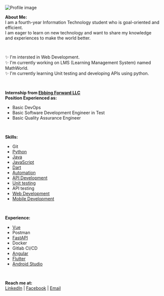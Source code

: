 <!-- ![Profile image](https://lh3.googleusercontent.com/01Mvp-ihZIKCSCLYwjb6Ox22W8JwOYWW0EIzg5HuHKJHBvaRoUyQ_6hXlo3CvxUcHKvm6xmqB47teB1BehwXj45XnbP-AUbiuyjMNSAHi-f8hCS7mCx9KtQ0dXA5c8S9soim8jz9C3HQkjSqBL_fx38C68lnT8GkgwS1I0nGakNi_QmfYYIRmfK_ileeBm4-eZRmqG7c5Y4o8L9FpWuLQkCdrM5oLE_rdiMxSqw6IsioQ3zJwsiNMzuXy3jIlct_MnCtP7r33SfKMTajRtcBG9A9JuFS_GdOKCfyJcED5IgZG2WSfIvXa0ZnnywQXhgRzN2ySG57N2NjqPo-IsHseVEGH6p-5Esf7SxOcQzKyNUe6JJ2eAZo5TcGqW2CvZIIteVRGQHxHp8ucHbwIaoccpW2KSViEJRahrXcJpoMpRrQmeoEyoLRl4zIoW3K8p6ZoMr3ZjIhTHvuJ_8Z5LBVTG0MAF2abTB_RuPKiSE2-mosUTvA_6rrfoIiHHgrgvDZ7oNd2aDR9DfKzvZfG_s2HRyoS5qYERC3giAx9qurzWUm45AZfVPqeV4WgSWYBwtRNN6cx1Plq_uYTIx2VGocgZihZ0cPtFqEE62mImPQ4ALLIRQsP143b2NpvjnchwyLz1mVoQ7RJ9gZInJhrv9ycQRE93gqtrN9hFXGW_9ocHBzGV1R0bh6_8BT84DhGXlvwhTjBxI3OTmuSZC7lfLL3NXCpACUxMhHdoFGLoEJgbjwFGSmdNn9j8OvQL5LhaP9gO6UEd2PMlwhYQuH0RkjevhWZqvBYs4WVZTl=w452-h638-no?authuser=0) -->

![Profile image](https://lh3.googleusercontent.com/gwJ79R0S1TNmr30TDrDfDklwbaBGTZThiv645k98oIKM4LxfUzuUhtfDbItZC7rI5zPT7Znlodxf4TTlm0PRdjL6CBtoqSvnduMsPXkhWyNg76dUD4JcdfxV3J41fDMAMm54SD4fQxQ0qPiElUp1VS7o8qlepWu35ML68-9Q8UOuoXEyumd8E5QGa_PCsEvZWKkn5_xBH9amFpP53DvdFTfqBtczzQsEWkd4yJ3BorDAd65m2EYtobkbU-DvDVnorWW2q--OXEs2crI4yBiPbNlk-BDAu_1CtDnB8M5n0R1zviOXoDhT9OJ3fQ2IUxRYCvqgkXpiGBQitIzqR1xgJMMXw7Ss4-SdE2uTHUB12JeWaWhwx1qj3ah-7lGocZoPrK8k4FpEMh6czxe9TbjFzD_iWppbVqexKibUQWzRF1FGqqeO6bUGMMyfM1zJ1I8ijCZbfiyxu2HXnpmoNo1d2pLTmI667t6i6Oq985vnqh-cda_DQN6exGp_XxP_Mebmd2-4vcIM3XXeJ52bUSyfbZliuIzpOJfzFY2t-CirXPXLLGW09wvC96fuYIQkd8Wm94NdZPfASPL1scfX9FWNJ2DP-hjuBNQPsLRgw8Z78tFfS1FtZaQuMsptYfVPXFmWyagkIR6FVLC-ufHfNHitvsx2x3gtBgqL2t4B0snSyM4yK9h6ozBxFBsBLqXs3c8INT_dGIPKsoPKzRRucgJoxLD8fbq3ROloIaIDf17p1EZAjJ6WeKELx-JH66crBxghROjoaAjVfvP9AheiUqUhQL_Z5LlAjecfC6Mk=w750-h150-no?authuser=0)

**About Me:** 
</br>
I am a fourth-year Information Technology student who is
goal-oriented and efficient.</br>I am eager to learn on new technology
and want to share my knowledge and experiences to make the world better.

</br>

✨ I'm intersted in Web Development. </br>
✨ I'm currently working on LMS (Learning Management System) named MathWorld. </br>
✨ I'm currently learning Unit testing and developing APIs using python. </br>

</br>

**Internship from [Ebbing Forward LLC](https://www.ebbingforward.com/)**
</br>
**Position Experienced as:**
- Basic DevOps
- Basic Software Development Engineer in Test
- Basic Quality Assurance Engineer

</br>

**Skills:**
- Git
- [Python](https://github.com/pauljor1499?tab=repositories&q=&type=&language=python&sort=)
- [Java](https://github.com/pauljor1499?tab=repositories&q=&type=&language=java&sort=)
- [JavaScript](https://github.com/pauljor1499?tab=repositories&q=&type=&language=html&sort=)
- [Dart](https://github.com/pauljor1499?tab=repositories&q=&type=&language=dart&sort=)
- [Automation](https://github.com/pauljor1499/python-automation)
- [API Development](https://github.com/pauljor1499/python-fastapi)
- [Unit testing](https://github.com/pauljor1499/mathworld/tree/master/Tests)
- API testing
- [Web Development](https://github.com/pauljor1499/mathworld)
- [Mobile Development](https://github.com/pauljor1499?tab=repositories&q=&type=&language=dart&sort=)

</br>

**Experience:**
- [Vue](https://github.com/pauljor1499?tab=repositories&q=&type=&language=vue&sort=)
- Postman
- [FastAPI](https://github.com/pauljor1499/python-fastapi)
- Docker
- Gitlab CI/CD
- [Angular](https://github.com/pauljor1499/Angular-Project)
- [Flutter](https://github.com/pauljor1499?tab=repositories&q=&type=&language=dart&sort=)
- [Android Studio](https://github.com/pauljor1499/Android-Ecommerce-AR-App)

</br>

**Reach me at:**
</br>
[LinkedIn](https://www.linkedin.com/in/paul-jor-661108208/) | [Facebook](https://www.facebook.com/pauljor1499/) | [Email](jorpaulvincent@gmail.com)

<!-- - 👋 Hi, I’m @pauljor1499
- 👀 I’m interested in ...
- 🌱 I’m currently learning ...
- 💞️ I’m looking to collaborate on ...
- 📫 How to reach me ... -->

<!---
pauljor1499/pauljor1499 is a ✨ special ✨ repository because its `README.md` (this file) appears on your GitHub profile.
You can click the Preview link to take a look at your changes.
--->
